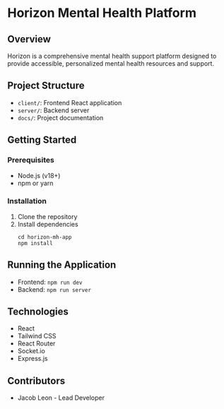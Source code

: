 # Horizon Mental Health Platform

## Overview
Horizon is a comprehensive mental health support platform designed to provide accessible, personalized mental health resources and support.

## Project Structure
- `client/`: Frontend React application
- `server/`: Backend server
- `docs/`: Project documentation

## Getting Started
### Prerequisites
- Node.js (v18+)
- npm or yarn

### Installation
1. Clone the repository
2. Install dependencies
   ```
   cd horizon-mh-app
   npm install
   ```

## Running the Application
- Frontend: `npm run dev`
- Backend: `npm run server`

## Technologies
- React
- Tailwind CSS
- React Router
- Socket.io
- Express.js

## Contributors
- Jacob Leon - Lead Developer
